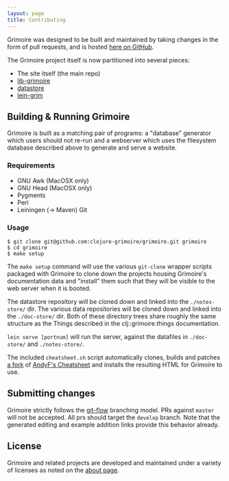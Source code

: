 ```yaml
---
layout: page
title: Contributing
---
```


Grimoire was designed to be built and maintained by taking changes in the form of pull requests, and is hosted [here on GitHub](https://github.com/clojure-grimoire/grimoire).

The Grimoire project itself is now partitioned into several pieces:

- The site itself (the main repo)
- [lib-grimoire](https://github.com/clojure-grimoire/lib-grimoire)
- [datastore](https://github.com/clojure-grimoire/datastore)
- [lein-grim](https://github.com/clojure-grimoire/lein-grim)

## Building & Running Grimoire

Grimoire is built as a matching pair of programs: a "database" generator which users should not re-run and a webserver which uses the filesystem database described above to generate and serve a website.

### Requirements

- GNU Awk (MacOSX only)
- GNU Head (MacOSX only)
- Pygments
- Perl
- Leiningen (-> Maven) Git


### Usage

```
$ git clone git@github.com:clojure-grimoire/grimoire.git grimoire
$ cd grimoire
$ make setup
```

The `make setup` command will use the various `git-clone` wrapper scripts packaged with Grimoire to clone down the projects housing Grimoire's documentation data and "install" them such that they will be visible to the web server when it is booted.

The datastore repository will be cloned down and linked into the `./notes-store/` dir.
The various data repositories will be cloned down and linked into the `./doc-store/` dir.
Both of these directory trees share roughly the same structure as the Things described in the clj::grimoire.things documentation.

`lein serve [portnum]` will run the server, against the datafiles in `./doc-store/` and `./notes-store/`.

The included `cheatsheet.sh` script automatically clones, builds and patches [a fork](https://github.com/arrdem/clojure-cheatsheets) of [AndyF's Cheatsheet](https://github.com/jafingerhut/clojure-cheatsheets) and installs the resulting HTML for Grimoire to use.

## Submitting changes

Grimoire strictly follows the [git-flow](http://nvie.com/posts/a-successful-git-branching-model/) branching model.
PRs against `master` will not be accepted.
All prs should target the `develop` branch.
Note that the generated editing and example addition links provide this behavior already.

## License

Grimoire and related projects are developed and maintained under a variety of licenses as noted on the [about page](/about).
